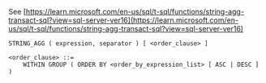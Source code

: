 See [https://learn.microsoft.com/en-us/sql/t-sql/functions/string-agg-transact-sql?view=sql-server-ver16](https://learn.microsoft.com/en-us/sql/t-sql/functions/string-agg-transact-sql?view=sql-server-ver16)
```
STRING_AGG ( expression, separator ) [ <order_clause> ]

<order_clause> ::=   
    WITHIN GROUP ( ORDER BY <order_by_expression_list> [ ASC | DESC ] )
```

